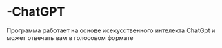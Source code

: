 # -ChatGPT
Программа работает на основе исекусственного интелекта ChatGpt и может отвечать вам в голосовом формате 
